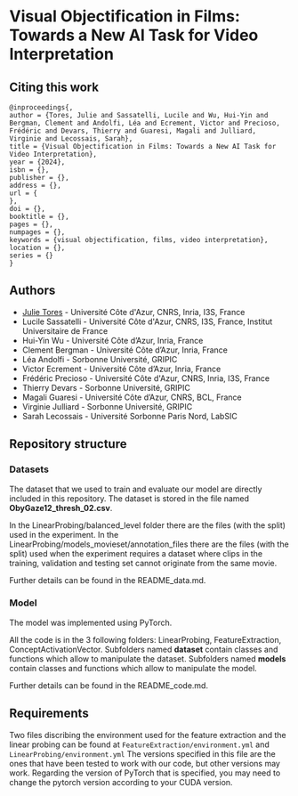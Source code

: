 # Visual Objectification in Films: Towards a New AI Task for Video Interpretation



## Citing this work

```
@inproceedings{,
author = {Tores, Julie and Sassatelli, Lucile and Wu, Hui-Yin and Bergman, Clement and Andolfi, Léa and Ecrement, Victor and Precioso, Frédéric and Devars, Thierry and Guaresi, Magali and Julliard, Virginie and Lecossais, Sarah},
title = {Visual Objectification in Films: Towards a New AI Task for Video Interpretation},
year = {2024},
isbn = {},
publisher = {},
address = {},
url = {
},
doi = {},
booktitle = {},
pages = {},
numpages = {},
keywords = {visual objectification, films, video interpretation},
location = {},
series = {}
}
```

## Authors

- [Julie Tores](mailto:julie.tores@univ-cotedazur.fr) - Université Côte d'Azur, CNRS, Inria, I3S, France
- Lucile Sassatelli - Université Côte d'Azur, CNRS, I3S, France, Institut Universitaire de France
- Hui-Yin Wu - Université Côte d’Azur, Inria, France
- Clement Bergman - Université Côte d’Azur, Inria, France
- Léa Andolfi - Sorbonne Université, GRIPIC
- Victor Ecrement - Université Côte d’Azur, Inria, France
- Frédéric Precioso - Université Côte d'Azur, CNRS, Inria, I3S, France
- Thierry Devars - Sorbonne Université, GRIPIC
- Magali Guaresi - Université Côte d’Azur, CNRS, BCL, France
- Virginie Julliard - Sorbonne Université, GRIPIC
- Sarah Lecossais - Université Sorbonne Paris Nord, LabSIC

## Repository structure

### Datasets

The dataset that we used to train and evaluate our model are directly included in this repository. 
The dataset is stored in the file named **ObyGaze12_thresh_02.csv**.

In the LinearProbing/balanced_level folder there are the files (with the split) used in the experiment.
In the LinearProbing/models_movieset/annotation_files there are the files (with the split) used when the experiment requires a dataset where clips in the training, validation and testing set cannot originate from the same movie.

Further details can be found in the README_data.md.


### Model

The model was implemented using PyTorch.

All the code is in the 3 following folders: LinearProbing, FeatureExtraction, ConceptActivationVector. 
Subfolders named **dataset** contain classes and functions which allow to manipulate the dataset.
Subfolders named **models** contain classes and functions which allow to manipulate the model.

Further details can be found in the README_code.md.


## Requirements
Two files discribing the environment used for the feature extraction and the linear probing can be found at  `FeatureExtraction/environment.yml` and  `LinearProbing/environment.yml`
The versions specified in this file are the ones that have been tested to work with our code, but other versions may work.
Regarding the version of PyTorch that is specified, you may need to change the pytorch version according to your CUDA version. 



